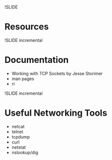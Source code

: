 !SLIDE

# Resources

!SLIDE incremental

# Documentation

 * Working with TCP Sockets by Jesse Storimer
 * man pages
 * ri

!SLIDE incremental

# Useful Networking Tools

 * netcat
 * telnet
 * tcpdump
 * curl
 * netstat
 * nslookup/dig
